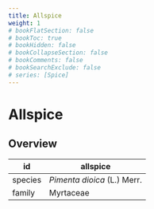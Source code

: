 ```yaml
---
title: Allspice
weight: 1
# bookFlatSection: false
# bookToc: true
# bookHidden: false
# bookCollapseSection: false
# bookComments: false
# bookSearchExclude: false
# series: [Spice]
---
```


# Allspice
## Overview

|   id  |          allspice         |
|-------|---------------------------|
|species|*Pimenta dioica* (L.) Merr.|
| family|         Myrtaceae         |